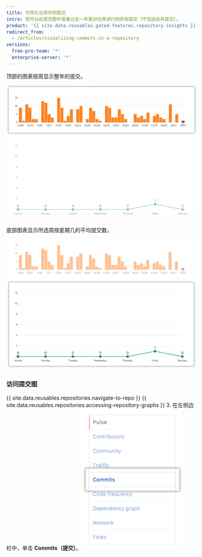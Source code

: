 ```yaml
---
title: 可视化仓库中的提交
intro: 您可以在提交图中查看过去一年里对仓库进行的所有提交（不包括合并提交）。
product: '{{ site.data.reusables.gated-features.repository-insights }}'
redirect_from:
  - /articles/visualizing-commits-in-a-repository
versions:
  free-pro-team: '*'
  enterprise-server: '*'
---
```


顶部的图表按周显示整年的提交。

![仓库提交年图](/assets/images/help/graphs/repo_commit_activity_year_graph.png)

底部图表显示所选周按星期几的平均提交数。

![仓库提交周图](/assets/images/help/graphs/repo_commit_activity_week_graph.png)

### 访问提交图

{{ site.data.reusables.repositories.navigate-to-repo }}
{{ site.data.reusables.repositories.accessing-repository-graphs }}
3. 在左侧边栏中，单击 **Commits（提交）**。 ![提交选项卡](/assets/images/help/graphs/commits_tab.png)
